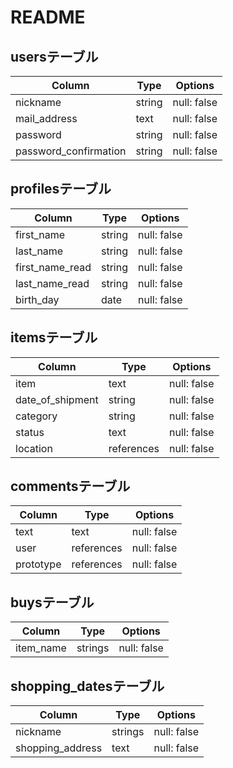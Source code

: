 # README

## usersテーブル

| Column                 | Type    | Options     |
| ---------------------- | ------- | ------------|
| nickname               | string  | null: false |
| mail_address           | text    | null: false |
| password               | string  | null: false |
| password_confirmation  | string  | null: false |

## profilesテーブル

| Column          | Type    | Options     |
| --------------- | ------- | ------------|
| first_name      | string  | null: false |
| last_name       | string  | null: false |
| first_name_read | string  | null: false |
| last_name_read  | string  | null: false |
| birth_day       | date    | null: false |

## itemsテーブル

| Column           | Type          | Options     |
| -----------      | ------------- | ----------- |
| item             | text          | null: false |
| date_of_shipment | string        | null: false |
| category         | string        | null: false | 
| status           | text          | null: false |
| location         | references    | null: false |

## commentsテーブル

| Column    | Type       | Options     |
| --------- | ---------- | ----------- |
| text      | text       | null: false |
| user      | references | null: false |
| prototype | references | null: false |

## buysテーブル

| Column    | Type       | Options     |
| --------- | ---------- | ----------- |
| item_name | strings    | null: false |

## shopping_datesテーブル

| Column           | Type       | Options     |
| ---------------- | ---------- | ----------- |
| nickname        | strings    | null: false |
| shopping_address | text       | null: false |
